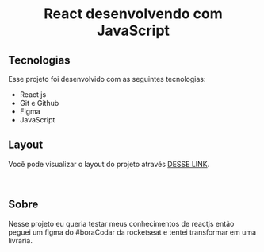 <h1 align="center"> React desenvolvendo com JavaScript </h1>

##  Tecnologias

Esse projeto foi desenvolvido com as seguintes tecnologias:

- React js
- Git e Github
- Figma
- JavaScript

##  Layout

Você pode visualizar o layout do projeto através [DESSE LINK](https://www.figma.com/community/file/1291394985565910709). 

<br>


## Sobre
Nesse projeto eu queria testar meus conhecimentos de reactjs então peguei um figma do #boraCodar da rocketseat e tentei transformar em uma livraria.